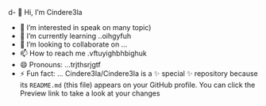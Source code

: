 d- 👋 Hi, I’m Cindere3la
- 👀 I’m interested in speak on many topic)
- 🌱 I’m currently learning ..oihgyfuh
- 💞️ I’m looking to collaborate on ...
- 📫 How to reach me .vftuyighbhbighuk
- 😄 Pronouns: ...trjthsrjgtf
- ⚡ Fun fact: ...
Cindere3la/Cindere3la is a ✨ special ✨ repository because its `README.md` (this file) appears on your GitHub profile.
You can click the Preview link to take a look at your changes
